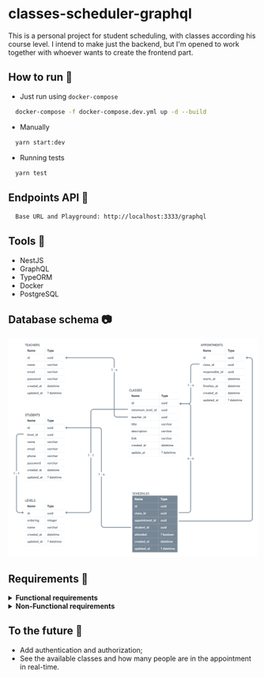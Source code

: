 # classes-scheduler-graphql
This is a personal project for student scheduling, with classes according his course level.
I intend to make just the backend, but I'm opened to work together with whoever wants to create the frontend part. 

## How to run 🏃
- Just run using `docker-compose`
```sh
  docker-compose -f docker-compose.dev.yml up -d --build
```

- Manually
```sh
  yarn start:dev
```

- Running tests
```sh
  yarn test
```

## Endpoints API 📡
```md
  Base URL and Playground: http://localhost:3333/graphql
```

## Tools :toolbox:
  - NestJS
  - GraphQL
  - TypeORM
  - Docker
  - PostgreSQL

## Database schema :camera:
<img src=".github/assets/database-schema.png" alt="DB Schema">

## Requirements :construction_worker:

<details>
  <summary><b>Functional requirements</b></summary>

  | N° | Name | OK |
  |----|-----------------------------------|----|
  | 01 | A Teacher can create many classes | ✅ |
  | 02 | A Teacher can create many appointments to the classes | ✅ |
  | 03 | A Teacher cannot create more than one appointment at the same period (day and time) and same responsible | ✅ |
  | 04 | A Teacher can see all appointments he made in a day | ✅ |
  | 05 | A Teacher can see all appointments he made by a period of time | ✅ |
  | 06 | A Teacher can check if the Student attended the schedule | |
  | 07 | A Teacher can update the Student level to any other higher | |
  | 08 | A Student can schedule many classes (appointments) | |
  | 09 | A Student cannot schedule more than one class (appointments) at the same period (day and time) | |
  | 10 | A Student can schedule a class only if he has the minimum required level to participate | |
  | 11 | A Student can view all the classes (appointments) where his level is lower than or equal class levels | |
  | 12 | A Teacher must provide a valid responsible to create an appointment | |
</details>

<details>
  <summary><b>Non-Functional requirements</b></summary>

  | FR N° | N° | Name | OK |
  |-------|----|----------------------------------|----|
  |  01   | 01 | A Teacher must select a valid level to create a class | ✅ |
  |  02   | 02 | An Appointment must have an start and finish times | ✅ |
  |  02   | 03 | The start time must be before than the finish one | ✅ |
  |  02   | 03 | A Teacher must select a valid class to create an appointment to it  | ✅ |
  |  02   | 04 | An Appointment can be created only by a Teacher | |
  |  03   | 05 | A message must be shown saying that the period was already chosen | ✅ |
  |  03   | 06 | A new time can be suggested when the Teacher choose an used period | |
  |  04   | 07 | A date in american format (year-month-day) must be passed | ✅ |
  |  05   | 08 | A initial and final dates in american format (year-month-day) must be passed and return grouped by day | |
  |  09   | 09 | A message must be shown saying that the Student cannot select two classes at the same period and which was chosen before | |
  |  12   | 10 | A responsible can be the teacher itself or another one | |
  |  05   | 11 | The period of time cannot be greater than 30 days | ⏳ |
</details>

## To the future :rocket:
  - Add authentication and authorization;
  - See the available classes and how many people are in the appointment in real-time.
